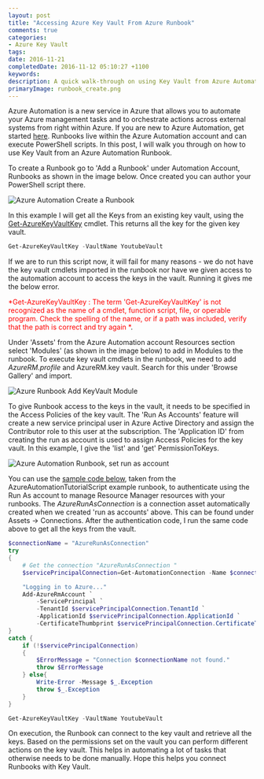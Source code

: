 ```yaml
---
layout: post
title: "Accessing Azure Key Vault From Azure Runbook"
comments: true
categories: 
- Azure Key Vault 
tags: 
date: 2016-11-21
completedDate: 2016-11-12 05:10:27 +1100
keywords: 
description: A quick walk-through on using Key Vault from Azure Automation Runbook.
primaryImage: runbook_create.png
---
```


Azure Automation is a new service in Azure that allows you to automate your Azure management tasks and to orchestrate actions across external systems from right within Azure. If you are new to Azure Automation, get started [here](https://azure.microsoft.com/en-us/blog/azure-automation-runbook-management/). Runbooks live within the Azure Automation account and can execute PowerShell scripts. In this post, I will walk you through on how to use Key Vault from an Azure Automation Runbook. 

To create a Runbook go to 'Add a Runbook' under  Automation Account, Runbooks as shown in the image below. Once created you can author your PowerShell script there.  

<img class="center" alt="Azure Automation Create a Runbook" src="{{ site.images_root}}/runbook_create.png"/>

In this example I will get all the Keys from an existing key vault, using the [Get-AzureKeyVaultKey](https://msdn.microsoft.com/en-us/library/dn868053.aspx) cmdlet. This returns all the key for the given key vault.

``` powershell
Get-AzureKeyVaultKey -VaultName YoutubeVault
```

If we are to run this script now, it will fail for many reasons - we do not have the key vault cmdlets imported in the runbook nor have we given access to the automation account to access the keys in the vault. Running it gives me the below error.

<span style='color:red'>*Get-AzureKeyVaultKey : The term 'Get-AzureKeyVaultKey' is not recognized as the name of a cmdlet, function script, file, or operable program. Check the spelling of the name, or if a path was included, verify that the path is correct and try again *</span>. 

Under 'Assets' from the Azure Automation account Resources section select 'Modules' (as shown in the image below) to add in Modules to the runbook. To execute key vault cmdlets in the runbook, we need to add *AzureRM.profile* and AzureRM.key vault. Search for this under 'Browse Gallery' and import. 

<img class="center" alt="Azure Runbook Add KeyVault Module" src="{{ site.images_root}}/runbook_add_Module.png"/>

To give Runbook access to the keys in the vault, it needs to be specified in the Access Policies of the key vault. The 'Run As Accounts' feature will create a new service principal user in Azure Active Directory and assign the Contributor role to this user at the subscription. The 'Application ID' from creating the run as account is used to assign Access Policies for the key vault. In this example, I give the 'list' and 'get' PermissionToKeys.

<img class="center" alt="Azure Automation Runbook, set run as account" src="{{ site.images_root}}/runbook_run_as_accounts.png"/>

You can use the [sample code below](https://azure.microsoft.com/en-us/documentation/articles/automation-sec-configure-azure-runas-account/#sample-code-to-authenticate-with-resource-manager-resources), taken from the AzureAutomationTutorialScript example runbook, to authenticate using the Run As account to manage Resource Manager resources with your runbooks. The *AzureRunAsConnection* is a connection asset automatically created when we created 'run as accounts' above. This can be found under Assets -> Connections. After the authentication code, I run the same code above to get all the keys from the vault.

``` powershell
$connectionName = "AzureRunAsConnection"
try
{
    # Get the connection "AzureRunAsConnection "
    $servicePrincipalConnection=Get-AutomationConnection -Name $connectionName         

    "Logging in to Azure..."
    Add-AzureRmAccount `
        -ServicePrincipal `
        -TenantId $servicePrincipalConnection.TenantId `
        -ApplicationId $servicePrincipalConnection.ApplicationId `
        -CertificateThumbprint $servicePrincipalConnection.CertificateThumbprint 
}
catch {
    if (!$servicePrincipalConnection)
    {
        $ErrorMessage = "Connection $connectionName not found."
        throw $ErrorMessage
    } else{
        Write-Error -Message $_.Exception
        throw $_.Exception
    }
}

Get-AzureKeyVaultKey -VaultName YoutubeVault
```

On execution, the Runbook can connect to the key vault and retrieve all the keys. Based on the permissions set on the vault you can perform different actions on the key vault. This helps in automating a lot of tasks that otherwise needs to be done manually. Hope this helps you connect Runbooks with Key Vault.